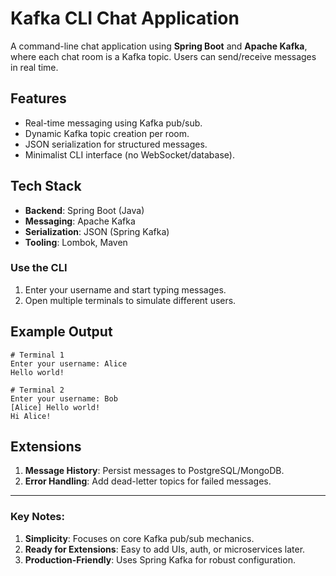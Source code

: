 # Kafka CLI Chat Application

A command-line chat application using **Spring Boot** and **Apache Kafka**, where each chat room is a Kafka topic. Users can send/receive messages in real time.

## Features
- Real-time messaging using Kafka pub/sub.
- Dynamic Kafka topic creation per room.
- JSON serialization for structured messages.
- Minimalist CLI interface (no WebSocket/database).

## Tech Stack
- **Backend**: Spring Boot (Java)
- **Messaging**: Apache Kafka
- **Serialization**: JSON (Spring Kafka)
- **Tooling**: Lombok, Maven

### Use the CLI
1. Enter your username and start typing messages.
2. Open multiple terminals to simulate different users.

## Example Output
```plaintext
# Terminal 1
Enter your username: Alice
Hello world!

# Terminal 2
Enter your username: Bob
[Alice] Hello world!
Hi Alice!
```

## Extensions
1. **Message History**: Persist messages to PostgreSQL/MongoDB.
2. **Error Handling**: Add dead-letter topics for failed messages.

---

### Key Notes:
1. **Simplicity**: Focuses on core Kafka pub/sub mechanics.
2. **Ready for Extensions**: Easy to add UIs, auth, or microservices later.
3. **Production-Friendly**: Uses Spring Kafka for robust configuration.